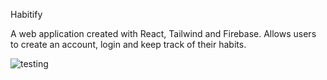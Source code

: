 Habitify 

A web application created with React, Tailwind and Firebase. Allows users to create an account, login and keep track of their habits.


![testing](https://user-images.githubusercontent.com/73188846/220492961-08d854fd-4ced-4bd9-a702-519a44be3c51.gif)
